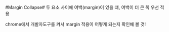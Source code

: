 #Margin Collapse#
두 요소 사이에 여백(margin)이 있을 떄, 여백이 더 큰 쪽 우선 적용

chrome에서 개발자도구를 켜서 margin 적용이 어떻게 되는지 확인해 볼 것!